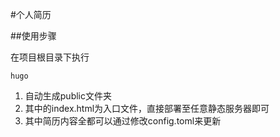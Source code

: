 #个人简历

##使用步骤

在项目根目录下执行
```
hugo
```
1. 自动生成public文件夹
2. 其中的index.html为入口文件，直接部署至任意静态服务器即可
3. 其中简历内容全都可以通过修改config.toml来更新